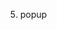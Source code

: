 <!-- 1. header -->
<!-- 2. footer -->

<!-- 3. slider -->
<!-- 4. counter -->

5. popup
   <!-- 6. accordion -->
   <!-- 6. circle progress bar -->
